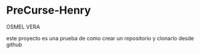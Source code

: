 # PreCurse-Henry


OSMEL VERA

este proyecto es una prueba de como crear un repositorio y clonarlo desde github
